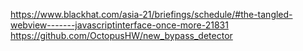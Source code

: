 https://www.blackhat.com/asia-21/briefings/schedule/#the-tangled-webview-------javascriptinterface-once-more-21831
https://github.com/OctopusHW/new_bypass_detector